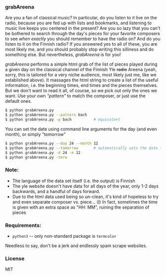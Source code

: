 
### grabAreena

Are you a fan of classical music? In particular, do you listen to it live on the radio, because you are 
fed up with lists and bookmarks, and listening to music live keeps you centered in the present?
Are you so lazy that you can't be bothered to search through the day's pieces for your favorite composers 
to see _when exactly_ you should remember to have the radio on? And do you listen to it on the Finnish radio?
If you answered yes to all of these, you are most likely me, and you should probably stop writing this silliness and do something else.
But nevertheless, _grabAreena_ is for you!

_grabAreena_ performs a simple html grab of the list of pieces played during a given day on the classical channel of the Finnish Yle ~~radio~~ Areena (yeah, sorry, this is tailored for a very niche audience, most likely just me, like we established above). It massages the html string to create a list of the useful information, i.e. the beginning times, end times and the pieces themselves. But we don't want to read it all, of course, so we pick out only the ones we want. Use your own _"pattern"_ to match the composer, or just use the default ones. 

```bash
$ python grabAreena.py
$ python grabAreena.py --pattern bach
$ python grabAreena.py -p bach          # equivalent
```

You can set the date using command line arguments for the day (and even month), or simply "tomorrow"

```bash
$ python grabAreena.py --day 24 --month 12
$ python grabAreena.py --tomorrow       # automatically sets the date to tomorrow
$ python grabAreena.py -d 24 -m 12
$ python grabAreena.py -tmrw
```

### Note:
- The language of the data set itself (i.e. the output) is Finnish
- The yle website doesn't have data for all days of the year, only 1-2 days backwards, and a handful of days forward.
- Due to the html data used being so un-clean, it's kind of hopeless to try and even separate composer vs. piece... 😒
In fact, sometimes the time is given with an extra space as "HH: MM", ruining the separation of pieces

### Requirements:
- ```python3``` -- only non-standard package is ```termcolor```





Needless to say, don't be a jerk and endlessly spam scrape websites.

### License

MIT
